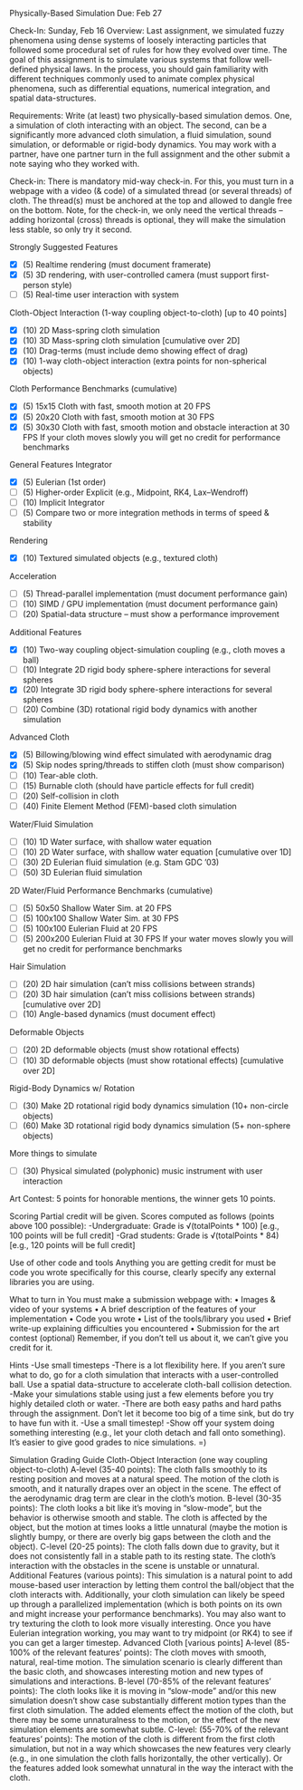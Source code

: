 Physically-Based Simulation
Due: Feb 27

Check-In: Sunday, Feb 16
Overview: Last assignment, we simulated fuzzy phenomena using dense systems of
loosely interacting particles that followed some procedural set of rules for how they
evolved over time. The goal of this assignment is to simulate various systems that
follow well-defined physical laws. In the process, you should gain familiarity with
different techniques commonly used to animate complex physical phenomena, such
as differential equations, numerical integration, and spatial data-structures.

Requirements: Write (at least) two physically-based simulation demos. One, a
simulation of cloth interacting with an object. The second, can be a significantly
more advanced cloth simulation, a fluid simulation, sound simulation, or deformable
or rigid-body dynamics. You may work with a partner, have one partner turn in the
full assignment and the other submit a note saying who they worked with.

Check-in: There is mandatory mid-way check-in. For this, you must turn in a
webpage with a video (& code) of a simulated thread (or several threads) of cloth.
The thread(s) must be anchored at the top and allowed to dangle free on the bottom.
Note, for the check-in, we only need the vertical threads – adding horizontal (cross)
threads is optional, they will make the simulation less stable, so only try it second.

Strongly Suggested Features
 - [x] (5) Realtime rendering (must document framerate)
 - [x] (5) 3D rendering, with user-controlled camera (must support first-person style)
 - [ ] (5) Real-time user interaction with system

Cloth-Object Interaction (1-way coupling object-to-cloth) [up to 40 points]
 - [x] (10) 2D Mass-spring cloth simulation
 - [x] (10) 3D Mass-spring cloth simulation [cumulative over 2D]
 - [x] (10) Drag-terms (must include demo showing effect of drag)
 - [x] (10) 1-way cloth-object interaction (extra points for non-spherical objects)

Cloth Performance Benchmarks (cumulative)
 - [x] (5) 15x15 Cloth with fast, smooth motion at 20 FPS
 - [x] (5) 20x20 Cloth with fast, smooth motion at 30 FPS
 - [x] (5) 30x30 Cloth with fast, smooth motion and obstacle interaction at 30 FPS
If your cloth moves slowly you will get no credit for performance benchmarks

General Features
Integrator
- [x] (5) Eulerian (1st order)
- [ ] (5) Higher-order Explicit (e.g., Midpoint, RK4, Lax–Wendroff)
- [ ] (10) Implicit Integrator
- [ ] (5) Compare two or more integration methods in terms of speed & stability

Rendering
- [x] (10) Textured simulated objects (e.g., textured cloth)

Acceleration
- [ ] (5) Thread-parallel implementation (must document performance gain)
- [ ] (10) SIMD / GPU implementation (must document performance gain)
- [ ] (20) Spatial-data structure – must show a performance improvement

Additional Features
- [x] (10) Two-way coupling object-simulation coupling (e.g., cloth moves a ball)
- [ ] (10) Integrate 2D rigid body sphere-sphere interactions for several spheres
- [x] (20) Integrate 3D rigid body sphere-sphere interactions for several spheres
- [ ] (20) Combine (3D) rotational rigid body dynamics with another simulation

Advanced Cloth
- [x] (5) Billowing/blowing wind effect simulated with aerodynamic drag
- [x] (5) Skip nodes spring/threads to stiffen cloth (must show comparison)
- [ ] (10) Tear-able cloth.
- [ ] (15) Burnable cloth (should have particle effects for full credit)
- [ ] (20) Self-collision in cloth
- [ ] (40) Finite Element Method (FEM)-based cloth simulation

Water/Fluid Simulation
- [ ] (10) 1D Water surface, with shallow water equation
- [ ] (10) 2D Water surface, with shallow water equation [cumulative over 1D]
- [ ] (30) 2D Eulerian fluid simulation (e.g. Stam GDC ’03)
- [ ] (50) 3D Eulerian fluid simulation

2D Water/Fluid Performance Benchmarks (cumulative)
- [ ] (5) 50x50 Shallow Water Sim. at 20 FPS
- [ ] (5) 100x100 Shallow Water Sim. at 30 FPS
- [ ] (5) 100x100 Eulerian Fluid at 20 FPS
- [ ] (5) 200x200 Eulerian Fluid at 30 FPS
If your water moves slowly you will get no credit for performance benchmarks

Hair Simulation
- [ ] (20) 2D hair simulation (can’t miss collisions between strands)
- [ ] (20) 3D hair simulation (can’t miss collisions between strands) [cumulative over 2D]
- [ ] (10) Angle-based dynamics (must document effect)

Deformable Objects
- [ ] (20) 2D deformable objects (must show rotational effects)
- [ ] (10) 3D deformable objects (must show rotational effects) [cumulative over 2D]

Rigid-Body Dynamics w/ Rotation
- [ ] (30) Make 2D rotational rigid body dynamics simulation (10+ non-circle objects)
- [ ] (60) Make 3D rotational rigid body dynamics simulation (5+ non-sphere objects)

More things to simulate
- [ ] (30) Physical simulated (polyphonic) music instrument with user interaction

Art Contest: 5 points for honorable mentions, the winner gets 10 points.

Scoring
Partial credit will be given. Scores computed as follows (points above 100 possible):
-Undergraduate: Grade is √(totalPoints * 100) [e.g., 100 points will be full credit]
-Grad students: Grade is √(totalPoints * 84) [e.g., 120 points will be full credit]

Use of other code and tools
Anything you are getting credit for must be code you wrote specifically for this
course, clearly specify any external libraries you are using.

What to turn in
You must make a submission webpage with:
• Images & video of your systems
• A brief description of the features of your implementation
• Code you wrote
• List of the tools/library you used
• Brief write-up explaining difficulties you encountered
• Submission for the art contest (optional)
Remember, if you don’t tell us about it, we can’t give you credit for it.

Hints
-Use small timesteps
-There is a lot flexibility here. If you aren’t sure what to do, go for a cloth simulation
that interacts with a user-controlled ball. Use a spatial data-structure to accelerate cloth-ball collision detection.
-Make your simulations stable using just a few elements before you try highly detailed cloth or water.
-There are both easy paths and hard paths through the assignment. Don’t let it become too big of a time sink, but do try to have fun with it.
-Use a small timestep!
-Show off your system doing something interesting (e.g., let your cloth detach and fall onto something). It’s easier to give good grades to nice simulations. =)

Simulation Grading Guide
Cloth-Object Interaction (one way coupling object-to-cloth)
A-level (35-40 points):
The cloth falls smoothly to its resting position and moves at a natural speed. The
motion of the cloth is smooth, and it naturally drapes over an object in the scene.
The effect of the aerodynamic drag term are clear in the cloth’s motion.
B-level (30-35 points):
The cloth looks a bit like it’s moving in “slow-mode”, but the behavior is otherwise
smooth and stable. The cloth is affected by the object, but the motion at times looks
a little unnatural (maybe the motion is slightly bumpy, or there are overly big gaps
between the cloth and the object).
C-level (20-25 points):
The cloth falls down due to gravity, but it does not consistently fall in a stable path
to its resting state. The cloth’s interaction with the obstacles in the scene is unstable
or unnatural.
Additional Features (various points):
This simulation is a natural point to add mouse-based user interaction by letting
them control the ball/object that the cloth interacts with. Additionally, your cloth
simulation can likely be speed up through a parallelized implementation (which is
both points on its own and might increase your performance benchmarks). You may
also want to try texturing the cloth to look more visually interesting. Once you have
Eulerian integration working, you may want to try midpoint (or RK4) to see if you
can get a larger timestep.
Advanced Cloth [various points]
A-level (85-100% of the relevant features’ points):
The cloth moves with smooth, natural, real-time motion. The simulation scenario is
clearly different than the basic cloth, and showcases interesting motion and new
types of simulations and interactions.
B-level (70-85% of the relevant features’ points):
The cloth looks like it is moving in “slow-mode” and/or this new simulation doesn’t
show case substantially different motion types than the first cloth simulation. The
added elements effect the motion of the cloth, but there may be some unnaturalness
to the motion, or the effect of the new simulation elements are somewhat subtle.
C-level: (55-70% of the relevant features’ points):
The motion of the cloth is different from the first cloth simulation, but not in a way
which showcases the new features very clearly (e.g., in one simulation the cloth falls
horizontally, the other vertically). Or the features added look somewhat unnatural
in the way the interact with the cloth.


